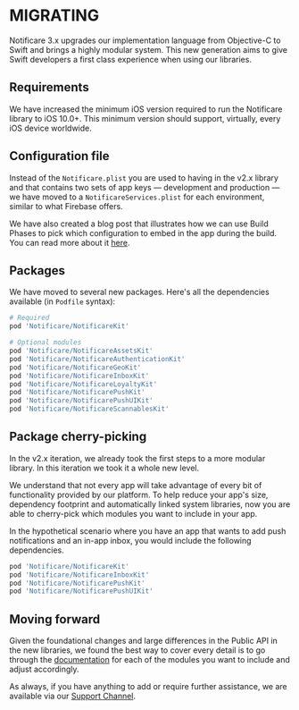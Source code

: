 # MIGRATING

Notificare 3.x upgrades our implementation language from Objective-C to Swift and brings a highly modular system.
This new generation aims to give Swift developers a first class experience when using our libraries.

## Requirements

We have increased the minimum iOS version required to run the Notificare library to iOS 10.0+. This minimum version should support, virtually, every iOS device worldwide.

## Configuration file

Instead of the `Notificare.plist` you are used to having in the v2.x library and that contains two sets of app keys — development and production — we have moved to a `NotificareServices.plist` for each environment, similar to what Firebase offers.

We have also created a blog post that illustrates how we can use Build Phases to pick which configuration to embed in the app during the build. You can read more about it [here](https://notificare.com/blog/2021/12/17/Configuration-files-in-a-multiple-environment-app).

## Packages

We have moved to several new packages. Here's all the dependencies available (in `Podfile` syntax):

```ruby
# Required
pod 'Notificare/NotificareKit'

# Optional modules
pod 'Notificare/NotificareAssetsKit'
pod 'Notificare/NotificareAuthenticationKit'
pod 'Notificare/NotificareGeoKit'
pod 'Notificare/NotificareInboxKit'
pod 'Notificare/NotificareLoyaltyKit'
pod 'Notificare/NotificarePushKit'
pod 'Notificare/NotificarePushUIKit'
pod 'Notificare/NotificareScannablesKit'
```

## Package cherry-picking

In the v2.x iteration, we already took the first steps to a more modular library. In this iteration we took it a whole new level.

We understand that not every app will take advantage of every bit of functionality provided by our platform. To help reduce your app's size, dependency footprint and automatically linked system libraries, now you are able to cherry-pick which modules you want to include in your app.

In the hypothetical scenario where you have an app that wants to add push notifications and an in-app inbox, you would include the following dependencies.

```ruby
pod 'Notificare/NotificareKit'
pod 'Notificare/NotificareInboxKit'
pod 'Notificare/NotificarePushKit'
pod 'Notificare/NotificarePushUIKit'
```

## Moving forward

Given the foundational changes and large differences in the Public API in the new libraries, we found the best way to cover every detail is to go through the [documentation](https://docs.notifica.re/sdk/v3/ios/implementation) for each of the modules you want to include and adjust accordingly.

As always, if you have anything to add or require further assistance, we are available via our [Support Channel](mailto:support@notifica.re).
